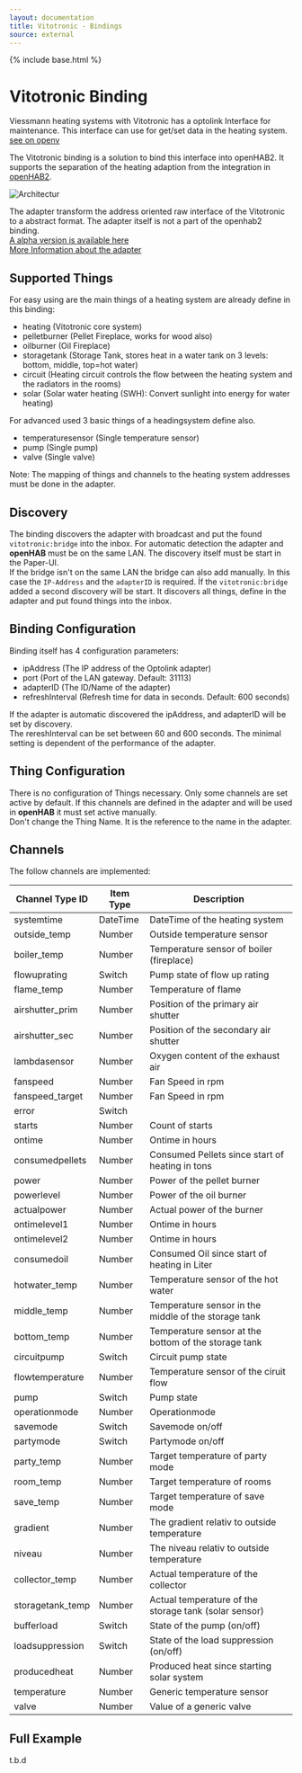 ```yaml
---
layout: documentation
title: Vitotronic - Bindings
source: external
---
```


<!-- Attention authors: Do not edit directly. Please add your changes to the appropriate source repository -->

{% include base.html %}

# Vitotronic Binding

Viessmann heating systems with Vitotronic has a optolink Interface for maintenance. 
This interface can use for get/set data in the heating system. [see on openv](http://openv.wikispaces.com)

The Vitotronic binding is a solution to bind this interface into openHAB2.
It supports the separation of the heating adaption from the integration in [openHAB2](http://www.openhab.org/).

![Architectur](doc/architecture_vitotronic.jpg)

The adapter transform the address oriented raw interface of the Vitotronic to a abstract format.
The adapter itself is not a part of the openhab2 binding.   
[A alpha version is available here](https://github.com/steand/optolink)   
[More Information about the adapter](https://github.com/steand/optolink/wiki)   

## Supported Things

For easy using are the main things of a heating system are already define in this binding:

* heating (Vitotronic core system)
* pelletburner (Pellet Fireplace, works for wood also)
* oilburner (Oil Fireplace)
* storagetank (Storage Tank, stores heat in a water tank on 3 levels: bottom, middle, top=hot water)
* circuit (Heating circuit controls the flow between the heating system and the radiators in the rooms)
* solar (Solar water heating (SWH): Convert sunlight into energy for water heating)

For advanced used 3 basic things of a headingsystem define also.

* temperaturesensor (Single temperature sensor)
* pump (Single pump)
* valve (Single valve)

Note: The mapping of things and channels to the heating system addresses must be done in the adapter. 


## Discovery

The binding discovers the adapter with broadcast and put the found `vitotronic:bridge` into the inbox. For automatic detection the adapter and **openHAB** must be on the same LAN. The discovery itself must be start in the Paper-UI.    
If the bridge isn't on the same LAN the bridge can also add manually. In this case the `IP-Address` and the `adapterID` is required. 
Íf the `vitotronic:bridge` added a second discovery will be start. It discovers all things, define in the adapter and put found things into the inbox.

## Binding Configuration

Binding itself has 4 configuration parameters:   

* ipAddress (The IP address of the Optolink adapter)
* port (Port of the LAN gateway. Default: 31113)
* adapterID (The ID/Name of the adapter)
* refreshInterval (Refresh time for data in seconds. Default: 600 seconds)

If the adapter is automatic discovered the ipAddress, and adapterID will be set by discovery.   
The rereshInterval can be set between 60 and 600 seconds. The minimal setting is dependent of the performance of the adapter. 



## Thing Configuration

There is no configuration of Things necessary. Only some channels are set active by default. If this channels are defined in the adapter and will be used in **openHAB**  it must set active manually.   
Don't change the Thing Name. It is the reference to the name in the adapter.  

## Channels

The follow channels are implemented:   

| Channel Type ID | Item Type    | Description |
| --------------- | ------------ | ----------- |
| systemtime | DateTime | DateTime of the heating system |
| outside_temp | Number | Outside temperature sensor |
| boiler_temp | Number | Temperature sensor of boiler (fireplace) |
| flowuprating | Switch | Pump state of flow up rating |
| flame_temp | Number | Temperature of flame |
| airshutter_prim | Number | Position of the primary air shutter |
| airshutter_sec | Number | Position of the secondary air shutter |
| lambdasensor | Number | Oxygen content of the exhaust air |
| fanspeed | Number | Fan Speed in rpm |
| fanspeed_target | Number | Fan Speed in rpm |
| error | Switch |  |
| starts | Number | Count of starts |
| ontime | Number | Ontime in hours |
| consumedpellets | Number | Consumed Pellets since start of heating in tons |
| power | Number | Power of the pellet burner |
| powerlevel | Number | Power of the oil burner |
| actualpower | Number | Actual power of the burner  |
| ontimelevel1 | Number | Ontime in hours |
| ontimelevel2 | Number | Ontime in hours |
| consumedoil | Number | Consumed Oil since start of heating in Liter |
| hotwater_temp | Number | Temperature sensor of the hot water | 
| middle_temp | Number | Temperature sensor in the middle of the storage tank |
| bottom_temp | Number | Temperature sensor at the bottom of the storage tank |
| circuitpump | Switch | Circuit pump state |
| flowtemperature | Number | Temperature sensor of the ciruit flow |
| pump | Switch | Pump state |
| operationmode | Number | Operationmode |
| savemode | Switch | Savemode on/off |
| partymode | Switch | Partymode on/off |
| party_temp | Number | Target temperature of party mode |
| room_temp | Number | Target temperature of rooms |
| save_temp | Number | Target temperature of save mode |
| gradient | Number | The gradient relativ to outside temperature |
| niveau | Number | The niveau relativ to outside temperature |
| collector_temp | Number | Actual temperature of the collector | 
| storagetank_temp | Number | Actual temperature of the storage tank (solar sensor) | 
| bufferload | Switch | State of the pump (on/off) | 
| loadsuppression | Switch | State of the load suppression (on/off) |
| producedheat | Number | Produced heat since starting solar system |
| temperature | Number | Generic temperature sensor |
| valve | Number | Value of a generic valve | 



## Full Example

t.b.d

